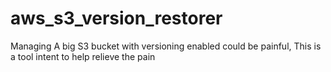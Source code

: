 aws_s3_version_restorer
=======================

Managing A big S3 bucket with versioning enabled could be painful, This is a tool intent to help relieve the pain
